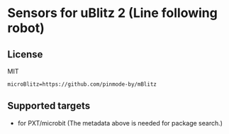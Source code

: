 # Sensors for uBlitz 2 (Line following robot)

## License

MIT

```package
microBlitz=https://github.com/pinmode-by/mBlitz
```

## Supported targets

* for PXT/microbit
(The metadata above is needed for package search.)
